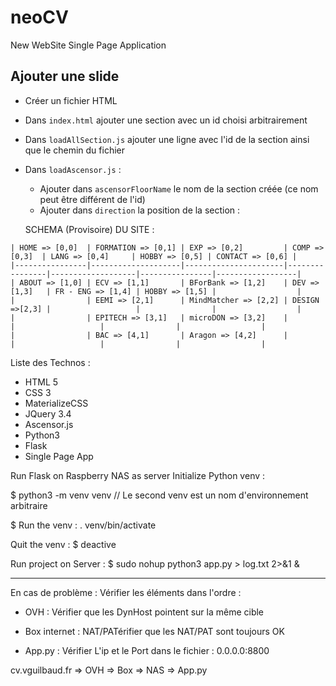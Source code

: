 # neoCV
New WebSite
Single Page Application

## Ajouter une slide

- Créer un fichier HTML
- Dans `index.html` ajouter une section avec un id choisi arbitrairement
- Dans `loadAllSection.js` ajouter une ligne avec l'id de la section ainsi que le chemin du fichier
- Dans `loadAscensor.js` :
    - Ajouter dans `ascensorFloorName` le nom de la section créée (ce nom peut être différent de l'id)
    - Ajouter dans `direction` la position de la section :
    
    SCHEMA (Provisoire) DU SITE :
```
| HOME => [0,0]  | FORMATION => [0,1] | EXP => [0,2]         | COMP => [0,3]  | LANG => [0,4]     | HOBBY => [0,5] | CONTACT => [0,6] |
|----------------|--------------------|----------------------|----------------|-------------------|----------------|------------------|
| ABOUT => [1,0] | ECV => [1,1]       | BForBank => [1,2]    | DEV => [1,3]   | FR - ENG => [1,4] | HOBBY => [1,5] |                  |
|                | EEMI => [2,1]      | MindMatcher => [2,2] | DESIGN =>[2,3] |                   |                |                  |
|                | EPITECH => [3,1]   | microDON => [3,2]    |                |                   |                |                  |
|                | BAC => [4,1]       | Aragon => [4,2]      |                |                   |                |                  |
```    

Liste des Technos :
- HTML 5
- CSS 3
- MaterializeCSS
- JQuery 3.4
- Ascensor.js
- Python3
- Flask
- Single Page App

Run Flask on Raspberry NAS as server
Initialize Python venv :

$ python3 -m venv venv
// Le second venv est un nom d'environnement arbitraire

$ Run the venv :
. venv/bin/activate

Quit the venv :
$ deactive

Run project on Server :
$ sudo nohup python3 app.py > log.txt 2>&1 &

---

En cas de problème : Vérifier les éléments dans l'ordre :

- OVH : 
Vérifier que les DynHost pointent sur la même cible

- Box internet :
NAT/PATérifier que les NAT/PAT sont toujours OK

- App.py :
Vérifier L'ip et le Port dans le fichier : 0.0.0.0:8800

cv.vguilbaud.fr => OVH => Box => NAS => App.py
